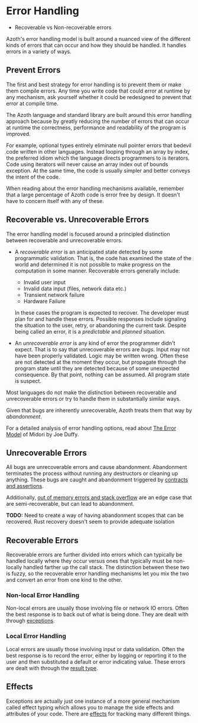 # Error Handling

* Recoverable vs Non-recoverable errors

Azoth's error handling model is built around a nuanced view of the different kinds of errors that can occur and how they should be handled. It handles errors in a variety of ways.

## Prevent Errors

The first and best strategy for error handling is to prevent them or make them compile errors. Any time you write code that could error at runtime by any mechanism, ask yourself whether it could be redesigned to prevent that error at compile time.

The Azoth language and standard library are built around this error handling approach because by greatly reducing the number of errors that can occur at runtime the correctness, performance and readability of the program is improved.

For example, optional types entirely eliminate null pointer errors that bedevil code written in other languages. Instead looping through an array by index, the preferred idiom which the language directs programmers to is iterators. Code using iterators will never cause an array index out of bounds exception. At the same time, the code is usually simpler and better conveys the intent of the code.

When reading about the error handling mechanisms available, remember that a large percentage of Azoth code is error free by design. It doesn't have to concern itself with any of these.

## Recoverable vs. Unrecoverable Errors

The error handling model is focused around a principled distinction between recoverable and unrecoverable errors.

* A *recoverable error* is an anticipated state detected by some programmatic validation. That is, the code has examined the state of the world and determined it is not possible to make progress on the computation in some manner. Recoverable errors generally include:
  * Invalid user input
  * Invalid data input (files, network data etc.)
  * Transient network failure
  * Hardware Failure

  In these cases the program is expected to recover. The developer must plan for and handle these errors. Possible responses include signaling the situation to the user, retry, or abandoning the current task. Despite being called an error, it is a *predictable* and *planned* situation.
* An *unrecoverable error* is any kind of error the programmer didn't expect. That is to say that unrecoverable errors are *bugs*. Input may not have been properly validated. Logic may be written wrong. Often these are not detected at the moment they occur, but propagate through the program state until they are detected because of some unexpected consequence. By that point, nothing can be assumed. All program state is suspect.

Most languages do not make the distinction between recoverable and unrecoverable errors or try to handle them in substantially similar ways.

Given that bugs are inherently unrecoverable, Azoth treats them that way by *abandonment*.

For a detailed analysis of error handling options, read about [The Error Model](http://joeduffyblog.com/2016/02/07/the-error-model/) of Midori by Joe Duffy.

## Unrecoverable Errors

All bugs are unrecoverable errors and cause abandonment. Abandonment terminates the process without running any destructors or cleaning up anything. These bugs are caught and abandonment triggered by [contracts and assertions](contracts-assertions.md).

Additionally, [out of memory errors and stack overflow](out-of-memory.md) are an edge case that are semi-recoverable, but can lead to abandonment.

**TODO:** Need to create a way of having abandonment scopes that can be recovered. Rust recovery doesn't seem to provide adequate isolation

## Recoverable Errors

Recoverable errors are further divided into errors which can typically be handled locally where they occur versus ones that typically must be non-locally handled farther up the call stack. The distinction between these two is fuzzy, so the recoverable error handling mechanisms let you mix the two and convert an error from one kind to the other.

### Non-local Error Handling

Non-local errors are usually those involving file or network IO errors. Often the best response is to back out of what is being done. They are dealt with through [exceptions](exceptions.md).

### Local Error Handling

Local errors are usually those involving input or data validation. Often the best response is to record the error, either by logging or reporting it to the user and then substituted a default or error indicating value. These errors are dealt with through the [result type](result.md).

## Effects

Exceptions are actually just one instance of a more general mechanism called effect typing which allows you to manage the side effects and attributes of your code. There are [effects](effects.md) for tracking many different things.
